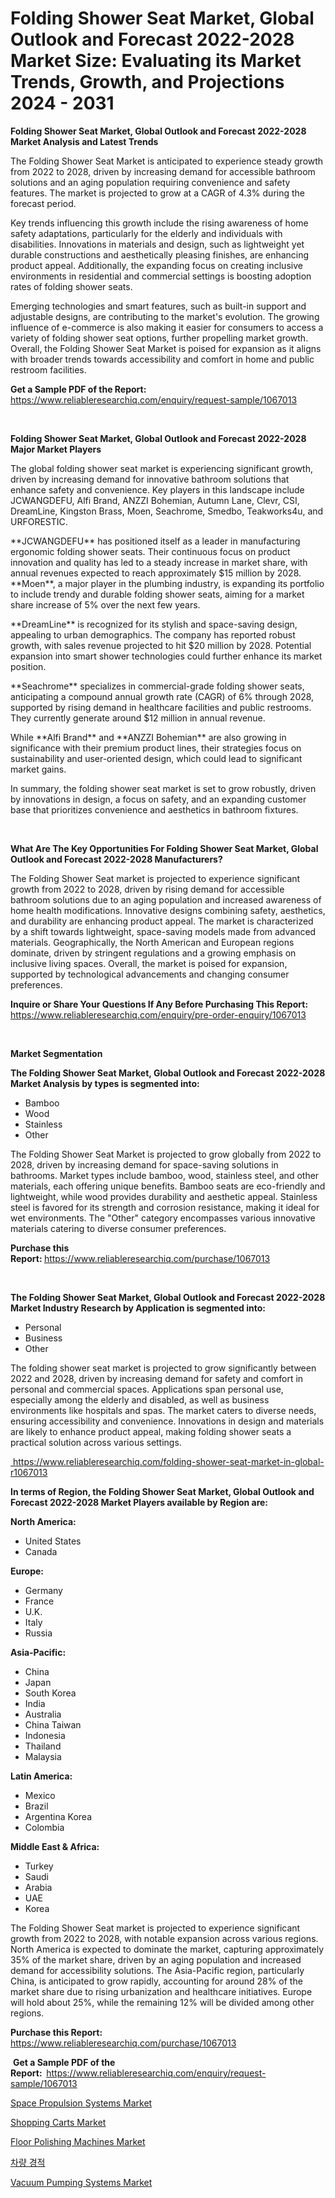 <p><h1>Folding Shower Seat Market, Global Outlook and Forecast 2022-2028 Market Size: Evaluating its Market Trends, Growth, and Projections 2024 - 2031</h1></p><p><strong>Folding Shower Seat Market, Global Outlook and Forecast 2022-2028 Market Analysis and Latest Trends</strong></p>
<p><p>The Folding Shower Seat Market is anticipated to experience steady growth from 2022 to 2028, driven by increasing demand for accessible bathroom solutions and an aging population requiring convenience and safety features. The market is projected to grow at a CAGR of 4.3% during the forecast period. </p><p>Key trends influencing this growth include the rising awareness of home safety adaptations, particularly for the elderly and individuals with disabilities. Innovations in materials and design, such as lightweight yet durable constructions and aesthetically pleasing finishes, are enhancing product appeal. Additionally, the expanding focus on creating inclusive environments in residential and commercial settings is boosting adoption rates of folding shower seats.</p><p>Emerging technologies and smart features, such as built-in support and adjustable designs, are contributing to the market's evolution. The growing influence of e-commerce is also making it easier for consumers to access a variety of folding shower seat options, further propelling market growth. Overall, the Folding Shower Seat Market is poised for expansion as it aligns with broader trends towards accessibility and comfort in home and public restroom facilities.</p></p>
<p><strong>Get a Sample PDF of the Report:&nbsp;</strong> <a href="https://www.reliableresearchiq.com/enquiry/request-sample/1067013?utm_campaign=99&utm_medium=2&utm_source=Github&utm_content=ia&utm_term=17112024&utm_id=folding-shower-seat-market-global-outlook-and-forecast-2022-2028">https://www.reliableresearchiq.com/enquiry/request-sample/1067013</a></p>
<p>&nbsp;</p>
<p><strong>Folding Shower Seat Market, Global Outlook and Forecast 2022-2028 Major Market Players</strong></p>
<p><p>The global folding shower seat market is experiencing significant growth, driven by increasing demand for innovative bathroom solutions that enhance safety and convenience. Key players in this landscape include JCWANGDEFU, Alfi Brand, ANZZI Bohemian, Autumn Lane, Clevr, CSI, DreamLine, Kingston Brass, Moen, Seachrome, Smedbo, Teakworks4u, and URFORESTIC.</p><p>**JCWANGDEFU** has positioned itself as a leader in manufacturing ergonomic folding shower seats. Their continuous focus on product innovation and quality has led to a steady increase in market share, with annual revenues expected to reach approximately $15 million by 2028. **Moen**, a major player in the plumbing industry, is expanding its portfolio to include trendy and durable folding shower seats, aiming for a market share increase of 5% over the next few years.</p><p>**DreamLine** is recognized for its stylish and space-saving design, appealing to urban demographics. The company has reported robust growth, with sales revenue projected to hit $20 million by 2028. Potential expansion into smart shower technologies could further enhance its market position.</p><p>**Seachrome** specializes in commercial-grade folding shower seats, anticipating a compound annual growth rate (CAGR) of 6% through 2028, supported by rising demand in healthcare facilities and public restrooms. They currently generate around $12 million in annual revenue.</p><p>While **Alfi Brand** and **ANZZI Bohemian** are also growing in significance with their premium product lines, their strategies focus on sustainability and user-oriented design, which could lead to significant market gains.</p><p>In summary, the folding shower seat market is set to grow robustly, driven by innovations in design, a focus on safety, and an expanding customer base that prioritizes convenience and aesthetics in bathroom fixtures.</p></p>
<p>&nbsp;</p>
<p><strong>What Are The Key Opportunities For Folding Shower Seat Market, Global Outlook and Forecast 2022-2028 Manufacturers?</strong></p>
<p><p>The Folding Shower Seat market is projected to experience significant growth from 2022 to 2028, driven by rising demand for accessible bathroom solutions due to an aging population and increased awareness of home health modifications. Innovative designs combining safety, aesthetics, and durability are enhancing product appeal. The market is characterized by a shift towards lightweight, space-saving models made from advanced materials. Geographically, the North American and European regions dominate, driven by stringent regulations and a growing emphasis on inclusive living spaces. Overall, the market is poised for expansion, supported by technological advancements and changing consumer preferences.</p></p>
<p><strong>Inquire or Share Your Questions If Any Before Purchasing This Report:</strong> <a href="https://www.reliableresearchiq.com/enquiry/pre-order-enquiry/1067013?utm_campaign=99&utm_medium=2&utm_source=Github&utm_content=ia&utm_term=17112024&utm_id=folding-shower-seat-market-global-outlook-and-forecast-2022-2028">https://www.reliableresearchiq.com/enquiry/pre-order-enquiry/1067013</a></p>
<p>&nbsp;</p>
<p><strong>Market Segmentation</strong></p>
<p><strong>The Folding Shower Seat Market, Global Outlook and Forecast 2022-2028 Market Analysis by types is segmented into:</strong></p>
<p><ul><li>Bamboo</li><li>Wood</li><li>Stainless</li><li>Other</li></ul></p>
<p><p>The Folding Shower Seat Market is projected to grow globally from 2022 to 2028, driven by increasing demand for space-saving solutions in bathrooms. Market types include bamboo, wood, stainless steel, and other materials, each offering unique benefits. Bamboo seats are eco-friendly and lightweight, while wood provides durability and aesthetic appeal. Stainless steel is favored for its strength and corrosion resistance, making it ideal for wet environments. The "Other" category encompasses various innovative materials catering to diverse consumer preferences.</p></p>
<p><strong>Purchase this Report:&nbsp;</strong><a href="https://www.reliableresearchiq.com/purchase/1067013?utm_campaign=99&utm_medium=2&utm_source=Github&utm_content=ia&utm_term=17112024&utm_id=folding-shower-seat-market-global-outlook-and-forecast-2022-2028">https://www.reliableresearchiq.com/purchase/1067013</a></p>
<p>&nbsp;</p>
<p><strong>The Folding Shower Seat Market, Global Outlook and Forecast 2022-2028 Market Industry Research by Application is segmented into:</strong></p>
<p><ul><li>Personal</li><li>Business</li><li>Other</li></ul></p>
<p><p>The folding shower seat market is projected to grow significantly between 2022 and 2028, driven by increasing demand for safety and comfort in personal and commercial spaces. Applications span personal use, especially among the elderly and disabled, as well as business environments like hospitals and spas. The market caters to diverse needs, ensuring accessibility and convenience. Innovations in design and materials are likely to enhance product appeal, making folding shower seats a practical solution across various settings.</p></p>
<p><a href="https://www.reliableresearchiq.com/folding-shower-seat-market-in-global-r1067013?utm_campaign=99&utm_medium=2&utm_source=Github&utm_content=ia&utm_term=17112024&utm_id=folding-shower-seat-market-global-outlook-and-forecast-2022-2028">&nbsp;https://www.reliableresearchiq.com/folding-shower-seat-market-in-global-r1067013</a></p>
<p><strong>In terms of Region, the Folding Shower Seat Market, Global Outlook and Forecast 2022-2028 Market Players available by Region are:</strong></p>
<p>
    <p> <strong> North America: </strong>
        <ul>
            <li>United States</li>
            <li>Canada</li>
        </ul>
        </p> 
    <p> <strong> Europe: </strong>
        <ul>
            <li>Germany</li>
            <li>France</li>
            <li>U.K.</li>
            <li>Italy</li>
            <li>Russia</li>
        </ul>
        </p> 
    <p> <strong> Asia-Pacific: </strong>
        <ul>
            <li>China</li>
            <li>Japan</li>
            <li>South Korea</li>
            <li>India</li>
            <li>Australia</li>
            <li>China Taiwan</li>
            <li>Indonesia</li>
            <li>Thailand</li>
            <li>Malaysia</li>
        </ul>
        </p> 
    <p> <strong> Latin America: </strong>
        <ul>
            <li>Mexico</li>
            <li>Brazil</li>
            <li>Argentina Korea</li>
            <li>Colombia</li>
        </ul>
        </p> 
    <p> <strong> Middle East & Africa: </strong>
        <ul>
            <li>Turkey</li>
            <li>Saudi</li>
            <li>Arabia</li>
            <li>UAE</li>
            <li>Korea</li>
        </ul>
    </p>
    </p>
<p><p>The Folding Shower Seat market is projected to experience significant growth from 2022 to 2028, with notable expansion across various regions. North America is expected to dominate the market, capturing approximately 35% of the market share, driven by an aging population and increased demand for accessibility solutions. The Asia-Pacific region, particularly China, is anticipated to grow rapidly, accounting for around 28% of the market share due to rising urbanization and healthcare initiatives. Europe will hold about 25%, while the remaining 12% will be divided among other regions.</p></p>
<p><strong>Purchase this Report: </strong><a href="https://www.reliableresearchiq.com/purchase/1067013?utm_campaign=99&utm_medium=2&utm_source=Github&utm_content=ia&utm_term=17112024&utm_id=folding-shower-seat-market-global-outlook-and-forecast-2022-2028">https://www.reliableresearchiq.com/purchase/1067013</a></p>
<p>&nbsp;<strong>Get a Sample PDF of the Report:&nbsp;&nbsp;</strong><a href="https://www.reliableresearchiq.com/enquiry/request-sample/1067013?utm_campaign=99&utm_medium=2&utm_source=Github&utm_content=ia&utm_term=17112024&utm_id=folding-shower-seat-market-global-outlook-and-forecast-2022-2028">https://www.reliableresearchiq.com/enquiry/request-sample/1067013</a></p>
<p><strong></strong></p>
<p><p><a href="https://issuu.com/reportprime-2/docs/space-propulsion-systems-market-siz_bf59ed71c63e76?utm_campaign=99&utm_medium=2&utm_source=Github&utm_content=ia&utm_term=17112024&utm_id=folding-shower-seat-market-global-outlook-and-forecast-2022-2028">Space Propulsion Systems Market</a></p><p><a href="https://www.linkedin.com/pulse/shopping-carts-market-outlook-forecast-from-2024-2031-insights-farm-idy4e?utm_campaign=99&utm_medium=2&utm_source=Github&utm_content=ia&utm_term=17112024&utm_id=folding-shower-seat-market-global-outlook-and-forecast-2022-2028">Shopping Carts Market</a></p><p><a href="https://www.linkedin.com/pulse/market-dynamics-future-trends-global-floor-polishing-machines-91toe?utm_campaign=99&utm_medium=2&utm_source=Github&utm_content=ia&utm_term=17112024&utm_id=folding-shower-seat-market-global-outlook-and-forecast-2022-2028">Floor Polishing Machines Market</a></p><p><a href="https://github.com/sougarounis/Market-Research-Report-List-6/blob/main/667861824571.md?utm_campaign=99&utm_medium=2&utm_source=Github&utm_content=ia&utm_term=17112024&utm_id=folding-shower-seat-market-global-outlook-and-forecast-2022-2028">차량 경적</a></p><p><a href="https://issuu.com/reportprime-2/docs/vacuum-pumping-systems-market-size-_8ef89bf0cf19f7?utm_campaign=99&utm_medium=2&utm_source=Github&utm_content=ia&utm_term=17112024&utm_id=folding-shower-seat-market-global-outlook-and-forecast-2022-2028">Vacuum Pumping Systems Market</a></p></p>